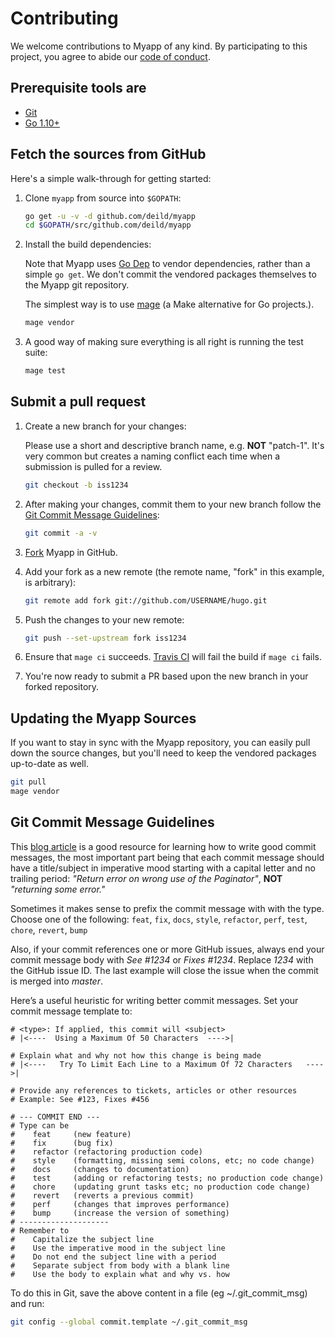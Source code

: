 # Contributing

We welcome contributions to Myapp of any kind.
By participating to this project, you agree to abide our [code of conduct](http://contributor-covenant.org/version/1/4/code-of-conduct.html).

## Prerequisite tools are

* [Git](http://git-scm.com/)
* [Go 1.10+](http://golang.org/doc/install)

## Fetch the sources from GitHub

Here's a simple walk-through for getting started:

1. Clone `myapp` from source into `$GOPATH`:

    ```bash
    go get -u -v -d github.com/deild/myapp
    cd $GOPATH/src/github.com/deild/myapp
    ```

1. Install the build dependencies:

    Note that Myapp uses [Go Dep](https://github.com/golang/dep) to vendor dependencies, rather than a simple `go get`. We don't commit the vendored packages themselves to the Myapp git repository.

    The simplest way is to use [mage](https://magefile.org/) (a Make alternative for Go projects.).

    ```bash
    mage vendor
    ```

1. A good way of making sure everything is all right is running the test suite:

    ```bash
    mage test
    ```

## Submit a pull request

1. Create a new branch for your changes:

    Please use a short and descriptive branch name, e.g. **NOT** "patch-1". It's very common but creates a naming conflict each time when a submission is pulled for a review.

    ```bash
    git checkout -b iss1234
    ```

1. After making your changes, commit them to your new branch follow the [Git Commit Message Guidelines](#git-commit-message-guidelines):

    ```bash
    git commit -a -v
    ```

1. [Fork](https://help.github.com/articles/fork-a-repo/) Myapp in GitHub.

1. Add your fork as a new remote (the remote name, "fork" in this example, is arbitrary):

    ```bash
    git remote add fork git://github.com/USERNAME/hugo.git
    ```

1. Push the changes to your new remote:

    ```bash
    git push --set-upstream fork iss1234
    ```

1. Ensure that `mage ci` succeeds. [Travis CI](https://travis-ci.org/deild/myapp) will fail the build if `mage ci` fails.

1. You're now ready to submit a PR based upon the new branch in your forked repository.

## Updating the Myapp Sources

If you want to stay in sync with the Myapp repository, you can easily pull down the source changes, but you'll need to keep the vendored packages up-to-date as well.

```bash
git pull
mage vendor
```

## Git Commit Message Guidelines

This [blog article](http://chris.beams.io/posts/git-commit/) is a good resource for learning how to write good commit messages,
the most important part being that each commit message should have a title/subject in imperative mood starting with a capital letter and no trailing period:
*"Return error on wrong use of the Paginator"*, **NOT** *"returning some error."*

Sometimes it makes sense to prefix the commit message with with the type. Choose one of the following: `feat`, `fix`, `docs`, `style`, `refactor`, `perf`, `test`, `chore`, `revert`, `bump`

Also, if your commit references one or more GitHub issues, always end your commit message body with *See #1234* or *Fixes #1234*.
Replace *1234* with the GitHub issue ID. The last example will close the issue when the commit is merged into *master*.

Here’s a useful heuristic for writing better commit messages. Set your commit message template to:

```text
# <type>: If applied, this commit will <subject>
# |<----  Using a Maximum Of 50 Characters  ---->|

# Explain what and why not how this change is being made
# |<----   Try To Limit Each Line to a Maximum Of 72 Characters   ---->|

# Provide any references to tickets, articles or other resources
# Example: See #123, Fixes #456

# --- COMMIT END ---
# Type can be
#    feat     (new feature)
#    fix      (bug fix)
#    refactor (refactoring production code)
#    style    (formatting, missing semi colons, etc; no code change)
#    docs     (changes to documentation)
#    test     (adding or refactoring tests; no production code change)
#    chore    (updating grunt tasks etc; no production code change)
#    revert   (reverts a previous commit)
#    perf     (changes that improves performance)
#    bump     (increase the version of something)
# --------------------
# Remember to
#    Capitalize the subject line
#    Use the imperative mood in the subject line
#    Do not end the subject line with a period
#    Separate subject from body with a blank line
#    Use the body to explain what and why vs. how
```

To do this in Git, save the above content in a file (eg ~/.git_commit_msg) and run:

```bash
git config --global commit.template ~/.git_commit_msg
```
